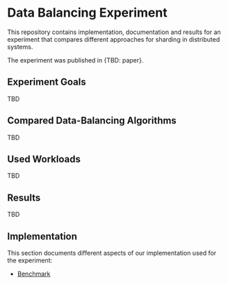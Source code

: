 # Data Balancing Experiment

This repository contains implementation, documentation and results for an experiment that compares different approaches for sharding in distributed systems.

The experiment was published in {TBD: paper}.

## Experiment Goals

TBD

## Compared Data-Balancing Algorithms

TBD

## Used Workloads

TBD

## Results

TBD

## Implementation

This section documents different aspects of our implementation used for the experiment:
- [Benchmark](./doc/benchmark/overview.md)
